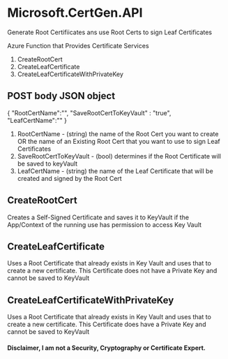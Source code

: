 # Microsoft.CertGen.API
Generate Root Certifiicates ans use Root Certs to sign Leaf Certificates

Azure Function that Provides Certificate Services

1) CreateRootCert
2) CreateLeafCertificate
3) CreateLeafCertificateWithPrivateKey

## POST body JSON object
{
"RootCertName":"",
"SaveRootCertToKeyVault" : "true",
"LeafCertName":""
}

1) RootCertName - (string) the name of the Root Cert you want to create OR the name of an Existing Root Cert that you want to use to sign Leaf Certificates
2) SaveRootCertToKeyVault - (bool) determines if the Root Certificate will be saved to keyVault
3) LeafCertName - (string) the name of the Leaf Certificate that will be created and signed by the Root Cert 

## CreateRootCert
Creates a Self-Signed Certificate and saves it to KeyVault if the App/Context of the running use has permission to access Key Vault


## CreateLeafCertificate
Uses a Root Certificate that already exists in Key Vault and uses that to create a new certificate. This Certificate does not have a Private Key and cannot be saved to KeyVault

## CreateLeafCertificateWithPrivateKey
Uses a Root Certificate that already exists in Key Vault and uses that to create a new certificate. This Certificate does have a Private Key and cannot be saved to KeyVault

#### Disclaimer, I am not a Security, Cryptography or Certificate Expert.
